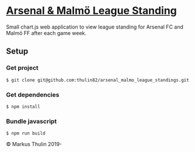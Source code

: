 # [Arsenal & Malmö League Standing](https://github.com/thulin82/arsenal_malmo_league_standings)

Small chart.js web application to view league standing for Arsenal FC and Malmö FF after each game week.

## Setup

### Get project

```
$ git clone git@github.com:thulin82/arsenal_malmo_league_standings.git
```

### Get dependencies

```
$ npm install
```

### Bundle javascript

```
$ npm run build
```

© Markus Thulin 2019-
